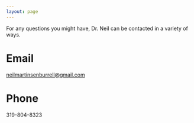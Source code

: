 ```yaml
---
layout: page
---
```


For any questions you might have, Dr. Neil can be contacted in a variety of ways.

# Email

[neilmartinsenburrell@gmail.com](mailto:neilmartinsenburrell@gmail.com)

# Phone

319-804-8323

